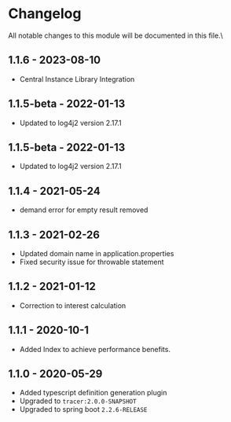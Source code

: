 

# Changelog
All notable changes to this module will be documented in this file.\

## 1.1.6 - 2023-08-10

- Central Instance Library Integration

## 1.1.5-beta - 2022-01-13
- Updated to log4j2 version 2.17.1

## 1.1.5-beta - 2022-01-13
- Updated to log4j2 version 2.17.1

## 1.1.4 - 2021-05-24
- demand error for empty result removed

## 1.1.3 - 2021-02-26
- Updated domain name in application.properties
- Fixed security issue for throwable statement

## 1.1.2 - 2021-01-12
- Correction to interest calculation

## 1.1.1 - 2020-10-1
- Added Index to achieve performance benefits.

## 1.1.0 - 2020-05-29
- Added typescript definition generation plugin
- Upgraded to `tracer:2.0.0-SNAPSHOT`
- Upgraded to spring boot `2.2.6-RELEASE`


